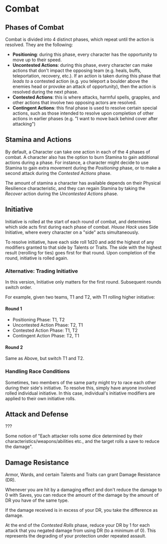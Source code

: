 # Combat

## Phases of Combat

Combat is divided into 4 distinct phases, which repeat until the action is resolved. They are the following:

* **Positioning**: during this phase, every character has the opportunity to move up to their speed.
* **Uncontested Actions**: during this phase, every character can make actions that don't impact the opposing team (e.g. heals, buffs, teleportation, recovery, etc.). If an action is taken during this phase that _leads to_ a contested action (e.g. you teleport a boulder above the enemies head or provoke an attack of opportunity), then the action is resolved during the next phase.
* **Contested Actions**: this is where attacks, harmful spells, grapples, and other actions that involve two opposing actors are resolved.
* **Contingent Actions**: this final phase is used to resolve certain special actions, such as those intended to resolve upon completion of other actions in earlier phases (e.g. "I want to move back behind cover after attacking")

## Stamina and Actions

By default, a Character can take one action in each of the 4 phases of combat. A character also has the option to burn Stamina to gain additional actions during a phase. For instance, a character might decide to use Stamina to gain extra movement during the _Positioning_ phase, or to make a second attack during the _Contested Actions_ phase.

The amount of stamina a character has available depends on their Physical Resilience characteristic, and they can regain Stamina by taking the _Recover_ action during the _Uncontested Actions_ phase.

## Initiative

Initiative is rolled at the start of each round of combat, and determines which side acts first during each phase of combat. _House Hack_ uses Side Initiative, where every character on a "side" acts simultaneously.

To resolve initiative, have each side roll 1d20 and add the highest of any modifiers granted to that side by Talents or Traits. The side with the highest result (rerolling for ties) goes first for that round. Upon completion of the round, initiative is rolled again.

### Alternative: Trading Initiative

In this version, Initiative only matters for the first round. Subsequent rounds switch order.

For example, given two teams, T1 and T2, with T1 rolling higher initiative:

#### Round 1

* Positioning Phase: T1, T2
* Uncontested Action Phase: T2, T1
* Contested Action Phase: T1, T2
* Contingent Action Phase: T2, T1

#### Round 2

Same as Above, but switch T1 and T2.

### Handling Race Conditions

Sometimes, two members of the same party might try to race each other during their side's initiative. To resolve this, simply have anyone involved rolled individual initiative. In this case, individual's initiative modifiers are applied to their own initiative rolls.

## Attack and Defense

???

Some notion of "Each attacker rolls some dice determined by their characteristics/weapons/abilities etc., and the target rolls a save to reduce the damage".

## Damage Resistance

Armor, Wards, and certain Talents and Traits can grant Damage Resistance (DR).

Whenever you are hit by a damaging effect and don't reduce the damage to 0 with Saves, you can reduce the amount of the damage by the amount of DR you have of the same type.

If the damage received is in excess of your DR, you take the difference as damage.

At the end of the _Contested Rolls_ phase, reduce your DR by 1 for each attack that you negated damage from using DR (to a minimum of 0). This represents the degrading of your protection under repeated assault.
